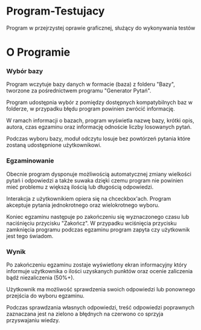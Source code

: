 # Program-Testujacy 
Program w przejrzystej oprawie graficznej, służący do wykonywania testów 
  
# O Programie 
  
### Wybór bazy 
  
Program wczytuje bazy danych w formacie (baza) z folderu "Bazy", tworzone za pośrednictwem programu "Generator Pytań". 
  
Program udostępnia wybór z pomiędzy dostępnych kompatybilnych baz w folderze, w przypadku błędu program powinien zwrócić informację. 
  
W ramach informacji o bazach, program wyświetla nazwę bazy, krótki opis, autora, czas egzaminu oraz informację odnoście liczby losowanych pytań. 
  
Podczas wyboru bazy, moduł odczytu losuje bez powtórzeń pytania które zostaną udostępnione użytkownikowi. 
  
### Egzaminowanie 
  
Obecnie program dysponuje możliwością automatycznej zmiany wielkości pytań i odpowiedzi a także suwaka dzięki czemu program nie powinien mieć problemu z większą ilością lub długością odpowiedzi. 
  
Interakcja z użytkownikiem opiera się na chceckbox'ach. Program akceptuje pytania jednokrotnego oraz wielokrotnego wyboru. 
  
Koniec egzaminu następuje po zakończeniu się wyznaczonego czasu lub naciśnięciu przycisku "Zakończ". W przypadku wciśnięcia przycisku zamknięcia programu podczas egzaminu program zapyta czy użytkownik jest tego świadom. 
  
### Wynik 
  
Po zakończeniu egzaminu zostaje wyświetlony ekran informacyjny który informuje użytkownika o ilości uzyskanych punktów oraz ocenie zaliczenia bądź niezaliczenia (50%+). 
  
Użytkownik ma możliwość sprawdzenia swoich odpowiedzi lub ponownego przejścia do wyboru egzaminu. 
  
Podczas sprawdzania własnych odpowiedzi, treść odpowiedzi poprawnych zaznaczana jest na zielono a błędnych na czerwono co sprzyja przyswajaniu wiedzy.
